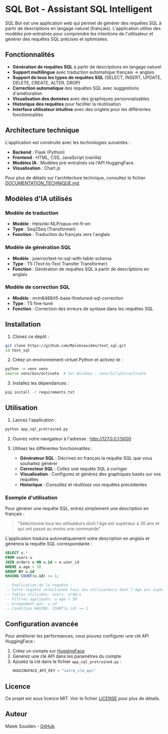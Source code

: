 # SQL Bot - Assistant SQL Intelligent

SQL Bot est une application web qui permet de générer des requêtes SQL à partir de descriptions en langage naturel (français). L'application utilise des modèles pré-entraînés pour comprendre les intentions de l'utilisateur et générer des requêtes SQL précises et optimisées.

## Fonctionnalités

- **Génération de requêtes SQL** à partir de descriptions en langage naturel
- **Support multilingue** avec traduction automatique français → anglais
- **Support de tous les types de requêtes SQL** (SELECT, INSERT, UPDATE, DELETE, CREATE, ALTER, DROP)
- **Correction automatique** des requêtes SQL avec suggestions d'amélioration
- **Visualisation des données** avec des graphiques personnalisables
- **Historique des requêtes** pour faciliter la réutilisation
- **Interface utilisateur intuitive** avec des onglets pour les différentes fonctionnalités

## Architecture technique

L'application est construite avec les technologies suivantes :

- **Backend** : Flask (Python)
- **Frontend** : HTML, CSS, JavaScript (vanilla)
- **Modèles IA** : Modèles pré-entraînés via l'API HuggingFace
- **Visualisation** : Chart.js

Pour plus de détails sur l'architecture technique, consultez le fichier [DOCUMENTATION_TECHNIQUE.md](DOCUMENTATION_TECHNIQUE.md).

## Modèles d'IA utilisés

### Modèle de traduction

- **Modèle** : Helsinki-NLP/opus-mt-fr-en
- **Type** : Seq2Seq (Transformer)
- **Fonction** : Traduction du français vers l'anglais

### Modèle de génération SQL

- **Modèle** : juierror/text-to-sql-with-table-schema
- **Type** : T5 (Text-to-Text Transfer Transformer)
- **Fonction** : Génération de requêtes SQL à partir de descriptions en anglais

### Modèle de correction SQL

- **Modèle** : mrm8488/t5-base-finetuned-sql-correction
- **Type** : T5 fine-tuné
- **Fonction** : Correction des erreurs de syntaxe dans les requêtes SQL

## Installation

1. Clonez ce dépôt :

```bash
git clone https://github.com/Maleksouiden/text_sql.git
cd text_sql
```

2. Créez un environnement virtuel Python et activez-le :

```bash
python -m venv venv
source venv/bin/activate  # Sur Windows : venv\Scripts\activate
```

3. Installez les dépendances :

```bash
pip install -r requirements.txt
```

## Utilisation

1. Lancez l'application :

```bash
python app_sql_pretrained.py
```

2. Ouvrez votre navigateur à l'adresse : http://127.0.0.1:5000

3. Utilisez les différentes fonctionnalités :
   - **Générateur SQL** : Décrivez en français la requête SQL que vous souhaitez générer
   - **Correcteur SQL** : Collez une requête SQL à corriger
   - **Visualisation** : Configurez et générez des graphiques basés sur vos requêtes
   - **Historique** : Consultez et réutilisez vos requêtes précédentes

### Exemple d'utilisation

Pour générer une requête SQL, entrez simplement une description en français :

> "Sélectionne tous les utilisateurs dont l'âge est supérieur à 30 ans et qui ont passé au moins une commande"

L'application traduira automatiquement votre description en anglais et générera la requête SQL correspondante :

```sql
SELECT u.*
FROM users u
JOIN orders o ON u.id = o.user_id
WHERE u.age > 30
GROUP BY u.id
HAVING COUNT(o.id) >= 1;

-- Explication de la requête :
-- Cette requête sélectionne tous les utilisateurs dont l'âge est supérieur à 30 ans
-- Tables utilisées: users, orders
-- Filtres appliqués: u.age > 30
-- Groupement par: u.id
-- Condition HAVING: COUNT(o.id) >= 1
```

## Configuration avancée

Pour améliorer les performances, vous pouvez configurer une clé API HuggingFace :

1. Créez un compte sur [HuggingFace](https://huggingface.co/)
2. Générez une clé API dans les paramètres du compte
3. Ajoutez la clé dans le fichier `app_sql_pretrained.py` :
   ```python
   HUGGINGFACE_API_KEY = "votre_clé_api"
   ```

## Licence

Ce projet est sous licence MIT. Voir le fichier [LICENSE](LICENSE) pour plus de détails.

## Auteur

Malek Souiden - [GitHub](https://github.com/Maleksouiden)
